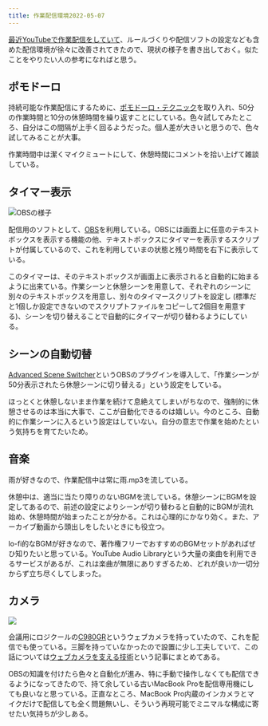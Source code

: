 ```yaml
---
title: 作業配信環境2022-05-07
---
```

[最近YouTubeで作業配信をしていて](https://www.youtube.com/channel/UC5s-KpSDGzxWPWNv94PnJHw)、ルールづくりや配信ソフトの設定なども含めた配信環境が徐々に改善されてきたので、現状の様子を書き出しておく。似たことをやりたい人の参考になればと思う。

ポモドーロ
-----

持続可能な作業配信にするために、[ポモドーロ・テクニック](https://ja.wikipedia.org/wiki/%E3%83%9D%E3%83%A2%E3%83%89%E3%83%BC%E3%83%AD%E3%83%BB%E3%83%86%E3%82%AF%E3%83%8B%E3%83%83%E3%82%AF)を取り入れ、50分の作業時間と10分の休憩時間を繰り返すことにしている。色々試してみたところ、自分はこの間隔が上手く回るようだった。個人差が大きいと思うので、色々試してみることが大事。

作業時間中は潔くマイクミュートにして、休憩時間にコメントを拾い上げて雑談している。

タイマー表示
------

![](https://lh3.googleusercontent.com/docs/ADP-6oEVc3m0VDblwyY1CvlaXCVzuYAEd_oiEcqDDQe9PLnwKvBXQJQ1xHxvG1oJvIFcS9P3YnxW1j8v8lsSML1mu8h50xkAG2-kF8wZqZPDkUaEvITEya0tC4VKVXktIWfXisP5xsjD440ttKsDkk5z5EcKgn1lPECZF90cNJAJ-re95CLy2t5F12wzS__uOObECkFqwr4r1RyUrFdozg4IvJ3trKTrCdSRoqxvJLrZeV8YA35Udy98yC3mTI5rDxhOt6-athhW62iUDO9ux-48nY5A4QD-BrQu76GFMBb2LiZu-YYN2fXbLqokpnbMI8OCtpU7atuTdeBu0sq8ApeouqN0AU0L00wHSbN8XJHPgo4SiKocvJHnRjW7aHiilJ6OXAgOoRVuzuIT7qbDJYOpV-0FblO2yIArAc0CNjurDw2R6NbrCs15LrFeFkD_WKRYZKaiIE-nyurzJ2jBoIiyHD9Te6kz6Wl3dAGWZRsDhdqeapSnvwTQZ-e87TBniHya7JXItgCJrpoUbKha09f7oWnVS_t741oLyM-u9B9idkFlabvy1XBuTiMTfTF8BqaJHA97XtU23YuR5JbIglMxgBh8m8ZFUY5M0zWjJbAqeF78AmcT7lI9VYpVaCmH9Pgyf5GbP1QNYVaXoR6rpyi0Wm6WrZfY8ATpMs4xdTlFITSuCTNnhbhwet2A-yGvtWrCezJZhyRqrIODFUT4f8euUe8EGqdPxCe6ha-poU8spvi8GQjGuyDk_TvbYRCyV5UDr8ql-8cMlLNO_8_RIwhZav1mZXS_8-2D1fv095Z4ou9ts5gjTZCNKLmRP_HbDMQhNAl-fzV0ehkg2AM7d5-6t4-hdEqpinZ1rDiwOC0uBVaAXkmJTP3DAlz6Fyzuro-mqBA5-5NwHV_a1RcJ0EQGy_JNyWbLxyluXk6-1H3MgYNNEbhVkjhPPyI9_95kzyVwBCva8aZzi_lXTAH6sYMUQXgb8Ni9zDONcKjFB2Txd7OvjMlQs3scw-OwIaYYXZ1bbtPyrM1e1DLJEpPEXSu2XG39kYTl0rdetwV94zOzvA7roM-O7IE2eWfr_moUDFpvtE53qqgff1PAtdck4sGP00fDS9B388PQUy59NhusmQYCUtQEjJOFOfcRxx7Adb2WHGxD8HJQguJ8du8txBQoJRFGFX1vOglSpeuPaBTStGotn7hl-SNG6wsj2ZY_ap69vdDp5fDUd0SRDSDB3Nn0zo8yuOjsaCV8IX_lzTB7wH1I1rJd "OBSの様子")

配信用のソフトとして、[OBS](https://obsproject.com/)を利用している。OBSには画面上に任意のテキストボックスを表示する機能の他、テキストボックスにタイマーを表示するスクリプトが付属しているので、これを利用していまの状態と残り時間を右下に表示している。

このタイマーは、そのテキストボックスが画面上に表示されると自動的に始まるように出来ている。作業シーンと休憩シーンを用意して、それぞれのシーンに別々のテキストボックスを用意し、別々のタイマースクリプトを設定し (標準だと1個しか設定できないのでスクリプトファイルをコピーして2個目を用意する)、シーンを切り替えることで自動的にタイマーが切り替わるようにしている。

シーンの自動切替
--------

[Advanced Scene Switcher](https://obsproject.com/forum/resources/advanced-scene-switcher.395/)というOBSのプラグインを導入して、「作業シーンが50分表示されたら休憩シーンに切り替える」という設定をしている。

ほっとくと休憩しないまま作業を続けて息絶えてしまいがちなので、強制的に休憩させるのは本当に大事で、ここが自動化できるのは嬉しい。今のところ、自動的に作業シーンに入るという設定はしていない。自分の意志で作業を始めたという気持ちを育てたいため。

音楽
--

雨が好きなので、作業配信中は常に雨.mp3を流している。

休憩中は、適当に当たり障りのないBGMを流している。休憩シーンにBGMを設定してあるので、前述の設定によりシーンが切り替わると自動的にBGMが流れ始め、休憩時間が始まったことが分かる。これは心理的にかなり効く。また、アーカイブ動画から頭出しをしたいときにも役立つ。

lo-fi的なBGMが好きなので、著作権フリーでおすすめのBGMセットがあればぜひ知りたいと思っている。YouTube Audio Libraryという大量の楽曲を利用できるサービスがあるが、これは楽曲が無限にありすぎるため、どれが良いか一切分からず立ち尽くしてしまった。

カメラ
---

![](https://lh3.googleusercontent.com/docs/ADP-6oEl-ldf5GdyWUzPmoY8rTma8yhFKurLy_B0hJ3MlL_CXPp0yq49JDzygv5i9-40vjGJ8RnU_O02N31X2GQjJrNDu7zTt_eJgr3VEwcFWaBT6NverslSsWCa8Ws73hgnYtxg_qu3WZPKQ5N6RuRskUEIR2kQQdeiiqnNrP4K1srl7HyIotlWadRJmZaYmc9WZqzaJry1_uxvuQ2JhPl9LI0fU-mJnUObxoe5kS1M8Z05n0inLZBmQZAAygMgkW2rBF4aNQAe5HXWaRaFM7e3N2aN_33hxKnl6TGV3f0mfUOm2Fue2UBjvCcpQdCgvigSaOrYaYGK42AimSuWPhyYxx1bnaePLlhl9F13YVFo3sMsBcNT_QCeao7Hm1oTPDLgXeiLLQMibNriqg1KqYpfUc7BgmCkPEsMPOvldpKAJT8zAfOlNqhGq7r1Wimm88zb14w4tKHPRvfWbU0ofsw8QnjTh9lPltjut7sCK4WomHduK-HEDjbk2G5F9w_GqO70gbKB_tuYjVV3zj4kq29vr5qIG4P7V8jLeh86aFKQcIwVY5pNYvQFYYJcZkrhF3sIz_Cu-M-NLQ2qnpxZRAVK7LkVkC43CWGjaNTmZilR0INxh3g66nDURJ6O0XmgEYFacVjVwkxO7yciDqijtjOfGt5AUQuv1i2H6Yg70Ini3f6iqCEBylrYS2YphOtyGNrNDhol3oKxdeeIXd360EVEsjNuC-exeR1ES_Pn63sZzemhK7mQNdpeOiiE02HcyGyoFG4bArFOJdHiBRzQ7Vl9hjaT9SyXHrs1l4iXAbx7kmSeIq2d0mz4jnoI32x_P56KApNxeGREMWmVkddsX858bTANeCi8PbR2sAAlBPpWxMVYE0ha4HhDGwyQ4Qj5Xab761-VV2PAyXxHXweU7jIF7NWN8JJMW9Z8U08yLlmCrmN0AVGHAjXTd5Xc8E-aLqcoXEikI3rycm75ezErQYUA4hSpaFqRqgxO_WEm_Non-lDdGB5xdWYB1gNHomz7zKn9j8Kf-H3lrqs_Ku9LGs0ZilKC2xs2VSOC7a871hRF03cprH4QzvX-y5HOS7gZk0W3HBSLvXC_mFf9HYxHp4gwCPNm6byblEAdw01gHlwIiGGcOye6Ngyo9AzSSd1kDTqklDOJjabyoi-3-0YFyQyhUw-CGZAg2ECrg05jvmVeZM3shjVz5BPwIMwRF0iTmjdUiD-eRG1uBXC4XPPb_OGKE5_-yKB_q9pzSv1QMc9WAFJkCt_b)

会議用にロジクールの[C980GR](https://www.amazon.co.jp/dp/B086R71LGW)というウェブカメラを持っていたので、これを配信でも使っている。三脚を持っていなかったので設置に少し工夫していて、この話については[ウェブカメラを支える技術](https://r7kamura.com/articles/2022-05-04-super-crab-clamp)という記事にまとめてある。

OBSの知識を付けたら色々と自動化が進み、特に手動で操作しなくても配信できるようになってきたので、持て余している古いMacBook Proを配信専用機にしても良いなと思っている。正直なところ、MacBook Pro内蔵のインカメラとマイクだけで配信しても全く問題無いし、そういう再現可能でミニマルな構成に寄せたい気持ちが少しある。
